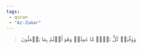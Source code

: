 ```yaml
---
tags: 
 - quran 
 - "Az-Zumar"
---
```


> وَوُفِّيَتۡ كُلُّ نَفۡسٖ مَّا عَمِلَتۡ وَهُوَ أَعۡلَمُ بِمَا يَفۡعَلُونَ
